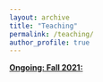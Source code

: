 ```yaml
---
layout: archive
title: "Teaching"
permalink: /teaching/
author_profile: true
---
```


**<u>Ongoing: Fall 2021:</u>**
